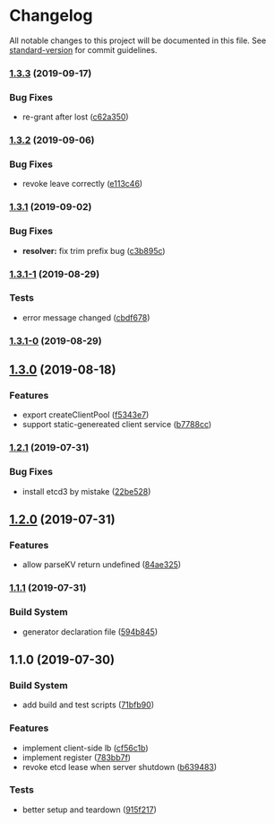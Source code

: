 # Changelog

All notable changes to this project will be documented in this file. See [standard-version](https://github.com/conventional-changelog/standard-version) for commit guidelines.

### [1.3.3](https://github.com/edvardchen/grpclb/compare/v1.3.2...v1.3.3) (2019-09-17)


### Bug Fixes

* re-grant after lost ([c62a350](https://github.com/edvardchen/grpclb/commit/c62a350))

### [1.3.2](https://github.com/edvardchen/grpclb/compare/v1.3.1...v1.3.2) (2019-09-06)


### Bug Fixes

* revoke leave correctly ([e113c46](https://github.com/edvardchen/grpclb/commit/e113c46))



### [1.3.1](https://github.com/edvardchen/grpclb/compare/v1.3.1-1...v1.3.1) (2019-09-02)


### Bug Fixes

* **resolver:** fix trim prefix bug ([c3b895c](https://github.com/edvardchen/grpclb/commit/c3b895c))



### [1.3.1-1](https://github.com/edvardchen/grpclb/compare/v1.3.1-0...v1.3.1-1) (2019-08-29)


### Tests

* error message changed ([cbdf678](https://github.com/edvardchen/grpclb/commit/cbdf678))



### [1.3.1-0](https://github.com/edvardchen/grpclb/compare/v1.3.0...v1.3.1-0) (2019-08-29)



## [1.3.0](https://github.com/edvardchen/grpclb/compare/v1.2.1...v1.3.0) (2019-08-18)


### Features

* export createClientPool ([f5343e7](https://github.com/edvardchen/grpclb/commit/f5343e7))
* support static-genereated client service ([b7788cc](https://github.com/edvardchen/grpclb/commit/b7788cc))

### [1.2.1](https://github.com/edvardchen/grpclb/compare/v1.2.0...v1.2.1) (2019-07-31)


### Bug Fixes

* install etcd3 by mistake ([22be528](https://github.com/edvardchen/grpclb/commit/22be528))



## [1.2.0](https://github.com/edvardchen/grpclb/compare/v1.1.1...v1.2.0) (2019-07-31)


### Features

* allow parseKV return undefined ([84ae325](https://github.com/edvardchen/grpclb/commit/84ae325))



### [1.1.1](https://github.com/edvardchen/grpclb/compare/v1.1.0...v1.1.1) (2019-07-31)


### Build System

* generator declaration file ([594b845](https://github.com/edvardchen/grpclb/commit/594b845))



## 1.1.0 (2019-07-30)


### Build System

* add build and test scripts ([71bfb90](https://github.com/edvardchen/grpclb/commit/71bfb90))


### Features

* implement client-side lb ([cf56c1b](https://github.com/edvardchen/grpclb/commit/cf56c1b))
* implement register ([783bb7f](https://github.com/edvardchen/grpclb/commit/783bb7f))
* revoke etcd lease when server shutdown ([b639483](https://github.com/edvardchen/grpclb/commit/b639483))


### Tests

* better setup and teardown ([915f217](https://github.com/edvardchen/grpclb/commit/915f217))
